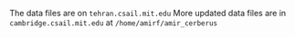 The data files are on `tehran.csail.mit.edu`
More updated data files are in `cambridge.csail.mit.edu` at `/home/amirf/amir_cerberus`